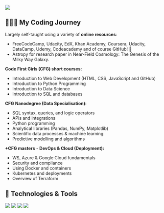 ![](images/new_banner.png)

## 👩🏻‍💻 My Coding Journey

Largely self-taught using a variety of **online resources**: 
- FreeCodeCamp, Udacity, EdX, Khan Academy, Coursera, Udacity, DataCamp, Udemy, Codeacademy and of course GitHub! :100:
- Astropy for research paper in Near-Field Cosmology: The Genesis of the Milky Way Galaxy.  

**Code First Girls (CFG) short courses:**
   * Introduction to Web Development (HTML, CSS, JavaScript and GitHub)
   * Introduction to Python Programming
   * Introduction to Data Science
   * Introduction to SQL and databases
   
**CFG Nanodegree (Data Specialisation):**
*  SQL syntax, queries, and logic operators
*  APIs and integrations
*  Python programming
*  Analytical libraries (Pandas, NumPy, Matplotlib)
*  Scientific data processes & machine learning
*  Predictive modelling and algorithms

**+CFG masters** - **DevOps & Cloud (Deployment):**
  * WS, Azure & Google Cloud fundamentals
  * Security and compliance
  * Using Docker and containers
  * Kubernetes and deployments
  * Overview of Terraform

## 🔧 Technologies & Tools
![](https://img.shields.io/badge/Tools-Topcat-informational?style=flat&logo=cat&logoColor=white&color=002F6C)
![](https://img.shields.io/badge/Code-Python-informational?style=flat&logo=python&logoColor=white&color=002F6C)
![](https://img.shields.io/badge/Code-Astropy-informational?style=flat&logo=astropy&logoColor=white&color=002F6C)
![](https://img.shields.io/badge/Tools-MySQL-informational?style=flat&logo=SQL&logoColor=white&color=002F6C)

